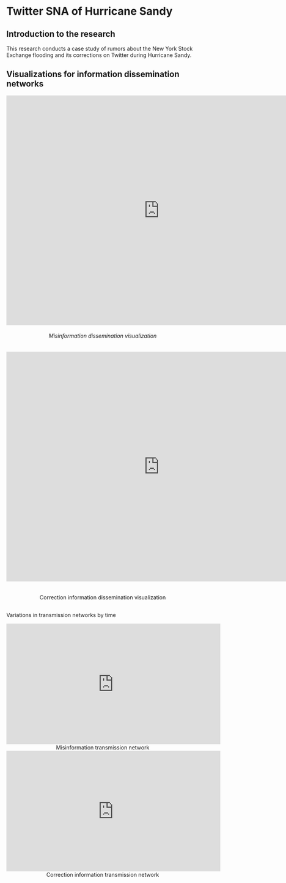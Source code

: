 # Twitter SNA of Hurricane Sandy


## Introduction to the research

This research conducts a case study of rumors about the New York Stock Exchange flooding and its corrections on Twitter during Hurricane Sandy.







## Visualizations for information dissemination networks


<iframe width="800" height="600" src="https://yuh2k.github.io/Twitter-Social-Network-Analysis-of-Hurricane-Sandy-/Misinformation%20Network/ " frameborder="0" allow="accelerometer; autoplay; encrypted-media; gyroscope; picture-in-picture" allowfullscreen></iframe>

######                                                                                                                                                   <center> Misinformation dissemination visualization</center>

<iframe width="800" height="600" src="https://yuh2k.github.io/Twitter-Social-Network-Analysis-of-Hurricane-Sandy-/Correction%20Network/" frameborder="0" allow="accelerometer; autoplay; encrypted-media; gyroscope; picture-in-picture" allowfullscreen></iframe>

######                                                                                                                                                  

<center>Correction information dissemination visualization</center>

##  

Variations in transmission networks by time



<iframe width="560" height="315" src="https://www.youtube.com/embed/Pa_hXfgaumM" title="YouTube video player" frameborder="0" allow="accelerometer; autoplay; clipboard-write; encrypted-media; gyroscope; picture-in-picture" allowfullscreen></iframe>
<center>Misinformation transmission network</center>

<iframe width="560" height="315" src="https://www.youtube.com/embed/z0NFjOD0tSU" title="YouTube video player" frameborder="0" allow="accelerometer; autoplay; clipboard-write; encrypted-media; gyroscope; picture-in-picture" allowfullscreen></iframe>
<center>Correction information transmission network</center>
